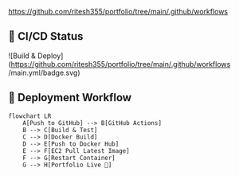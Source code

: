 https://github.com/ritesh355/portfolio/tree/main/.github/workflows
## 🚀 CI/CD Status
![Build & Deploy](https://github.com/ritesh355/portfolio/tree/main/.github/workflows
/main.yml/badge.svg)

## 🔄 Deployment Workflow
```mermaid
flowchart LR
    A[Push to GitHub] --> B[GitHub Actions]
    B --> C[Build & Test]
    C --> D[Docker Build]
    D --> E[Push to Docker Hub]
    E --> F[EC2 Pull Latest Image]
    F --> G[Restart Container]
    G --> H[Portfolio Live 🚀]
